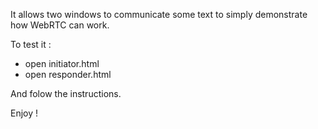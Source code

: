 It allows two windows to communicate some text to simply demonstrate how WebRTC can work.

To test it :
- open initiator.html
- open responder.html

And folow the instructions.

Enjoy !
